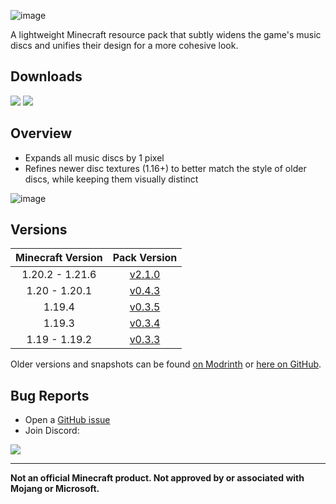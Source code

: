 ![image](https://i.imgur.com/yRChQBP.png)

A lightweight Minecraft resource pack that subtly widens the game's music discs and unifies their design for a more cohesive look.

## Downloads

[![](https://img.shields.io/modrinth/dt/PQnL4SAX?label=Modrinth&style=for-the-badge&color=00AF5C&logo=modrinth)](https://modrinth.com/resourcepack/classics-disc-tweaks)
[![](https://img.shields.io/github/downloads/Classic36-Media/Classics-Disc-Tweaks/total?label=GitHub&style=for-the-badge&color=181717&logo=github)](https://github.com/Classic36-Media/Classics-Disc-Tweaks/releases)

## Overview

* Expands all music discs by 1 pixel
* Refines newer disc textures (1.16+) to better match the style of older discs, while keeping them visually distinct

![image](https://i.imgur.com/zdRCYrV.gif)

## Versions

| Minecraft Version | Pack Version |
| :--: | :--: |
| 1.20.2 - 1.21.6 |  [v2.1.0](https://github.com/Classic36-Media/Classics-Disc-Tweaks/releases/tag/v2.1.0) |
| 1.20 - 1.20.1 |  [v0.4.3](https://github.com/Classic36-Media/Classics-Disc-Tweaks/releases/tag/v0.4.3) |
| 1.19.4 |  [v0.3.5](https://github.com/Classic36-Media/Classics-Disc-Tweaks/releases/tag/v0.3.5) |
| 1.19.3 |  [v0.3.4](https://github.com/Classic36-Media/Classics-Disc-Tweaks/releases/tag/v0.3.4) |
| 1.19 - 1.19.2 |  [v0.3.3](https://github.com/Classic36-Media/Classics-Disc-Tweaks/releases/tag/v0.3.3) |

Older versions and snapshots can be found [on Modrinth](https://modrinth.com/datapack/classics-disc-tweaks/versions) or [here on GitHub](https://github.com/Classic36-Media/Classics-Disc-Tweaks/wiki/Versions).

## Bug Reports
* Open a [GitHub issue](https://github.com/Classic36-Media/Classics-Disc-Tweaks/issues/new/choose)
* Join Discord:

[![](https://img.shields.io/discord/1107084025442607206?label=Discord&style=for-the-badge&color=5865F2&logo=discord)](https://discord.gg/vZJSDjPcmu)

***

**Not an official Minecraft product. Not approved by or associated with Mojang or Microsoft.**